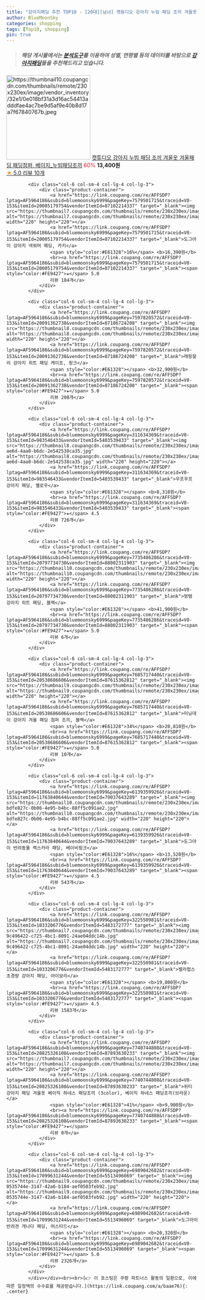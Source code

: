 ```yaml
---
title: "강아지패딩 추천 TOP10 - [20대][남녀] 캣튜디오 강아지 누빔 패딩 조끼 겨울옷 겨울패딩 패딩점퍼, 베이지_누빔패딩조끼"
author: BlueMoonSky
categories: shopping
tags: [Top10, shopping]
pin: true
---
```


> ##### 해당 게시물에서는 [**분석도구**](https://itemscout.io/)를 이용하여 **성별**, **연령별** 등의 데이터를 바탕으로 [**강아지패딩**](https://link.coupang.com/a/baae76)들을 추천해드리고 있습니다.
<div class="container"><div class="row">
            <div class="col-6 col-sm-4 col-lg-4 col-lg-3">
                <div class="product-container">
                    <a href="https://link.coupang.com/re/AFFSDP?lptag=AF5964186&subid=bluemoonsky6999&pageKey=7702987312&traceid=V0-153&itemId=20629281759&vendorItemId=87703286104" target="_blank"><img src="https://thumbnail10.coupangcdn.com/thumbnails/remote/230x230ex/image/vendor_inventory/32e1/0e018bf31a3d16ac54413adddfae4ac7be9d5af9e40b8d17a7f67840767b.jpeg" alt="https://thumbnail10.coupangcdn.com/thumbnails/remote/230x230ex/image/vendor_inventory/32e1/0e018bf31a3d16ac54413adddfae4ac7be9d5af9e40b8d17a7f67840767b.jpeg" width="220" height="220"></a>
                    <a href="https://link.coupang.com/re/AFFSDP?lptag=AF5964186&subid=bluemoonsky6999&pageKey=7702987312&traceid=V0-153&itemId=20629281759&vendorItemId=87703286104" target="_blank">캣튜디오 강아지 누빔 패딩 조끼 겨울옷 겨울패딩 패딩점퍼, 베이지_누빔패딩조끼</a>
                    <span style="color:#E61328">60%</span> <b>13,400원</b>
                    <br><a href="https://link.coupang.com/re/AFFSDP?lptag=AF5964186&subid=bluemoonsky6999&pageKey=7702987312&traceid=V0-153&itemId=20629281759&vendorItemId=87703286104" target="_blank"><span style="color:#FE9427">★</span> 5.0
                    리뷰 10개</a>
                </div>
            </div>
            
            <div class="col-6 col-sm-4 col-lg-4 col-lg-3">
                <div class="product-container">
                    <a href="https://link.coupang.com/re/AFFSDP?lptag=AF5964186&subid=bluemoonsky6999&pageKey=7579501715&traceid=V0-153&itemId=20005179754&vendorItemId=87102214337" target="_blank"><img src="https://thumbnail7.coupangcdn.com/thumbnails/remote/230x230ex/image/rs_quotation_api/f88gdcag/0498c58e54404deca398e981b8a57d1c.jpg" alt="https://thumbnail7.coupangcdn.com/thumbnails/remote/230x230ex/image/rs_quotation_api/f88gdcag/0498c58e54404deca398e981b8a57d1c.jpg" width="220" height="220"></a>
                    <a href="https://link.coupang.com/re/AFFSDP?lptag=AF5964186&subid=bluemoonsky6999&pageKey=7579501715&traceid=V0-153&itemId=20005179754&vendorItemId=87102214337" target="_blank">도그아이 강아지 넥워머 패딩, 카키</a>
                    <span style="color:#E61328">16%</span> <b>16,390원</b>
                    <br><a href="https://link.coupang.com/re/AFFSDP?lptag=AF5964186&subid=bluemoonsky6999&pageKey=7579501715&traceid=V0-153&itemId=20005179754&vendorItemId=87102214337" target="_blank"><span style="color:#FE9427">★</span> 5.0
                    리뷰 184개</a>
                </div>
            </div>
            
            <div class="col-6 col-sm-4 col-lg-4 col-lg-3">
                <div class="product-container">
                    <a href="https://link.coupang.com/re/AFFSDP?lptag=AF5964186&subid=bluemoonsky6999&pageKey=7597820572&traceid=V0-153&itemId=20091362738&vendorItemId=87186724208" target="_blank"><img src="https://thumbnail8.coupangcdn.com/thumbnails/remote/230x230ex/image/rs_quotation_api/g6zepg3n/52ed4aead39849329b3fa48a31b3e151.jpg" alt="https://thumbnail8.coupangcdn.com/thumbnails/remote/230x230ex/image/rs_quotation_api/g6zepg3n/52ed4aead39849329b3fa48a31b3e151.jpg" width="220" height="220"></a>
                    <a href="https://link.coupang.com/re/AFFSDP?lptag=AF5964186&subid=bluemoonsky6999&pageKey=7597820572&traceid=V0-153&itemId=20091362738&vendorItemId=87186724208" target="_blank">래핑찰리 강아지 히트 패딩 케이프, 핑크</a>
                    <span style="color:#E61328"></span> <b>32,900원</b>
                    <br><a href="https://link.coupang.com/re/AFFSDP?lptag=AF5964186&subid=bluemoonsky6999&pageKey=7597820572&traceid=V0-153&itemId=20091362738&vendorItemId=87186724208" target="_blank"><span style="color:#FE9427">★</span> 5.0
                    리뷰 208개</a>
                </div>
            </div>
            
            <div class="col-6 col-sm-4 col-lg-4 col-lg-3">
                <div class="product-container">
                    <a href="https://link.coupang.com/re/AFFSDP?lptag=AF5964186&subid=bluemoonsky6999&pageKey=311634369&traceid=V0-153&itemId=983546433&vendorItemId=5403539433" target="_blank"><img src="https://thumbnail8.coupangcdn.com/thumbnails/remote/230x230ex/image/retail/images/2019/10/01/18/2/4ea71b67-ae6d-4aa0-b6dc-2e542538ca35.jpg" alt="https://thumbnail8.coupangcdn.com/thumbnails/remote/230x230ex/image/retail/images/2019/10/01/18/2/4ea71b67-ae6d-4aa0-b6dc-2e542538ca35.jpg" width="220" height="220"></a>
                    <a href="https://link.coupang.com/re/AFFSDP?lptag=AF5964186&subid=bluemoonsky6999&pageKey=311634369&traceid=V0-153&itemId=983546433&vendorItemId=5403539433" target="_blank">우프우프 강아지 패딩, 옐로우</a>
                    <span style="color:#E61328"></span> <b>8,310원</b>
                    <br><a href="https://link.coupang.com/re/AFFSDP?lptag=AF5964186&subid=bluemoonsky6999&pageKey=311634369&traceid=V0-153&itemId=983546433&vendorItemId=5403539433" target="_blank"><span style="color:#FE9427">★</span> 4.5
                    리뷰 726개</a>
                </div>
            </div>
            
            <div class="col-6 col-sm-4 col-lg-4 col-lg-3">
                <div class="product-container">
                    <a href="https://link.coupang.com/re/AFFSDP?lptag=AF5964186&subid=bluemoonsky6999&pageKey=7735486286&traceid=V0-153&itemId=20797734730&vendorItemId=88002311903" target="_blank"><img src="https://thumbnail10.coupangcdn.com/thumbnails/remote/230x230ex/image/rs_quotation_api/t4vfbe5g/e368da98d25f4782b08e93b64913cc37.png" alt="https://thumbnail10.coupangcdn.com/thumbnails/remote/230x230ex/image/rs_quotation_api/t4vfbe5g/e368da98d25f4782b08e93b64913cc37.png" width="220" height="220"></a>
                    <a href="https://link.coupang.com/re/AFFSDP?lptag=AF5964186&subid=bluemoonsky6999&pageKey=7735486286&traceid=V0-153&itemId=20797734730&vendorItemId=88002311903" target="_blank">멍템 강아지 히트 패딩, 블랙</a>
                    <span style="color:#E61328"></span> <b>41,900원</b>
                    <br><a href="https://link.coupang.com/re/AFFSDP?lptag=AF5964186&subid=bluemoonsky6999&pageKey=7735486286&traceid=V0-153&itemId=20797734730&vendorItemId=88002311903" target="_blank"><span style="color:#FE9427">★</span> 5.0
                    리뷰 6개</a>
                </div>
            </div>
            
            <div class="col-6 col-sm-4 col-lg-4 col-lg-3">
                <div class="product-container">
                    <a href="https://link.coupang.com/re/AFFSDP?lptag=AF5964186&subid=bluemoonsky6999&pageKey=7685717440&traceid=V0-153&itemId=20538686606&vendorItemId=87615362812" target="_blank"><img src="https://thumbnail9.coupangcdn.com/thumbnails/remote/230x230ex/image/vendor_inventory/cc6f/2d311ff88b9ae959fde25b9045a6bce2f18a5264e20ae40ece16171e88eb.jpg" alt="https://thumbnail9.coupangcdn.com/thumbnails/remote/230x230ex/image/vendor_inventory/cc6f/2d311ff88b9ae959fde25b9045a6bce2f18a5264e20ae40ece16171e88eb.jpg" width="220" height="220"></a>
                    <a href="https://link.coupang.com/re/AFFSDP?lptag=AF5964186&subid=bluemoonsky6999&pageKey=7685717440&traceid=V0-153&itemId=20538686606&vendorItemId=87615362812" target="_blank">미닝데이 강아지 겨울 패딩 점퍼 조끼, 블랙</a>
                    <span style="color:#E61328">34%</span> <b>20,810원</b>
                    <br><a href="https://link.coupang.com/re/AFFSDP?lptag=AF5964186&subid=bluemoonsky6999&pageKey=7685717440&traceid=V0-153&itemId=20538686606&vendorItemId=87615362812" target="_blank"><span style="color:#FE9427">★</span> 5.0
                    리뷰 10개</a>
                </div>
            </div>
            
            <div class="col-6 col-sm-4 col-lg-4 col-lg-3">
                <div class="product-container">
                    <a href="https://link.coupang.com/re/AFFSDP?lptag=AF5964186&subid=bluemoonsky6999&pageKey=6139359926&traceid=V0-153&itemId=11763840644&vendorItemId=79037643289" target="_blank"><img src="https://thumbnail10.coupangcdn.com/thumbnails/remote/230x230ex/image/retail/images/1939279153566637-bdfe827c-0b06-4e95-b4bc-88ff5c091ae2.jpg" alt="https://thumbnail10.coupangcdn.com/thumbnails/remote/230x230ex/image/retail/images/1939279153566637-bdfe827c-0b06-4e95-b4bc-88ff5c091ae2.jpg" width="220" height="220"></a>
                    <a href="https://link.coupang.com/re/AFFSDP?lptag=AF5964186&subid=bluemoonsky6999&pageKey=6139359926&traceid=V0-153&itemId=11763840644&vendorItemId=79037643289" target="_blank">도그아이 반려동물 렉스카라 패딩, 베이비핑크</a>
                    <span style="color:#E61328">16%</span> <b>13,520원</b>
                    <br><a href="https://link.coupang.com/re/AFFSDP?lptag=AF5964186&subid=bluemoonsky6999&pageKey=6139359926&traceid=V0-153&itemId=11763840644&vendorItemId=79037643289" target="_blank"><span style="color:#FE9427">★</span> 4.5
                    리뷰 543개</a>
                </div>
            </div>
            
            <div class="col-6 col-sm-4 col-lg-4 col-lg-3">
                <div class="product-container">
                    <a href="https://link.coupang.com/re/AFFSDP?lptag=AF5964186&subid=bluemoonsky6999&pageKey=322550981&traceid=V0-153&itemId=1033206776&vendorItemId=5483172777" target="_blank"><img src="https://thumbnail7.coupangcdn.com/thumbnails/remote/230x230ex/image/retail/images/3831045544652628-9c496422-c725-4bc1-8091-24ae04ddc14b.jpg" alt="https://thumbnail7.coupangcdn.com/thumbnails/remote/230x230ex/image/retail/images/3831045544652628-9c496422-c725-4bc1-8091-24ae04ddc14b.jpg" width="220" height="220"></a>
                    <a href="https://link.coupang.com/re/AFFSDP?lptag=AF5964186&subid=bluemoonsky6999&pageKey=322550981&traceid=V0-153&itemId=1033206776&vendorItemId=5483172777" target="_blank">벨라펍스 초경량 강아지 패딩, 아이보리</a>
                    <span style="color:#E61328"></span> <b>19,800원</b>
                    <br><a href="https://link.coupang.com/re/AFFSDP?lptag=AF5964186&subid=bluemoonsky6999&pageKey=322550981&traceid=V0-153&itemId=1033206776&vendorItemId=5483172777" target="_blank"><span style="color:#FE9427">★</span> 4.5
                    리뷰 1583개</a>
                </div>
            </div>
            
            <div class="col-6 col-sm-4 col-lg-4 col-lg-3">
                <div class="product-container">
                    <a href="https://link.coupang.com/re/AFFSDP?lptag=AF5964186&subid=bluemoonsky6999&pageKey=7740744808&traceid=V0-153&itemId=20825326108&vendorItemId=87893630233" target="_blank"><img src="https://thumbnail7.coupangcdn.com/thumbnails/remote/230x230ex/image/vendor_inventory/57dd/de1a89fac1033ffbad90fc02efed0fb14a9e9b8f6b869644a382f66a38bd.jpg" alt="https://thumbnail7.coupangcdn.com/thumbnails/remote/230x230ex/image/vendor_inventory/57dd/de1a89fac1033ffbad90fc02efed0fb14a9e9b8f6b869644a382f66a38bd.jpg" width="220" height="220"></a>
                    <a href="https://link.coupang.com/re/AFFSDP?lptag=AF5964186&subid=bluemoonsky6999&pageKey=7740744808&traceid=V0-153&itemId=20825326108&vendorItemId=87893630233" target="_blank">위티 강아지 패딩 겨울옷 베이직 하네스 패딩조끼 (3color), 베이직 하네스 패딩조끼(브라운)</a>
                    <span style="color:#E61328">41%</span> <b>9,900원</b>
                    <br><a href="https://link.coupang.com/re/AFFSDP?lptag=AF5964186&subid=bluemoonsky6999&pageKey=7740744808&traceid=V0-153&itemId=20825326108&vendorItemId=87893630233" target="_blank"><span style="color:#FE9427">★</span> 
                    리뷰 0개</a>
                </div>
            </div>
            
            <div class="col-6 col-sm-4 col-lg-4 col-lg-3">
                <div class="product-container">
                    <a href="https://link.coupang.com/re/AFFSDP?lptag=AF5964186&subid=bluemoonsky6999&pageKey=6989042682&traceid=V0-153&itemId=17099631244&vendorItemId=5513496069" target="_blank"><img src="https://thumbnail9.coupangcdn.com/thumbnails/remote/230x230ex/image/retail/images/2973191897967466-0535744e-3147-42a6-b184-aef0503feb92.jpg" alt="https://thumbnail9.coupangcdn.com/thumbnails/remote/230x230ex/image/retail/images/2973191897967466-0535744e-3147-42a6-b184-aef0503feb92.jpg" width="220" height="220"></a>
                    <a href="https://link.coupang.com/re/AFFSDP?lptag=AF5964186&subid=bluemoonsky6999&pageKey=6989042682&traceid=V0-153&itemId=17099631244&vendorItemId=5513496069" target="_blank">도그아이 반려견 개나다 패딩, 머스타드</a>
                    <span style="color:#E61328"></span> <b>20,320원</b>
                    <br><a href="https://link.coupang.com/re/AFFSDP?lptag=AF5964186&subid=bluemoonsky6999&pageKey=6989042682&traceid=V0-153&itemId=17099631244&vendorItemId=5513496069" target="_blank"><span style="color:#FE9427">★</span> 5.0
                    리뷰 2326개</a>
                </div>
            </div>
            </div></div><br><br>[👉 이 포스팅은 쿠팡 파트너스 활동의 일환으로, 이에 따른 일정액의 수수료를 제공받습니다.](https://link.coupang.com/a/baae76){: .center}